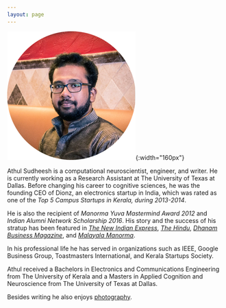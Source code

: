 ```yaml
---
layout: page
---
```


![Title alt <>](/images/bio-photo.png){:width="160px"}  

Athul Sudheesh is a computational neuroscientist, engineer, and writer. He is currently working as a Research Assistant at The University of Texas at Dallas. Before changing his career to cognitive sciences, he was the founding CEO of Dionz, an electronics startup in India, which was rated as one of the *Top 5 Campus Startups in Kerala, during 2013-2014*.

He is also the recipient of *Manorma Yuva Mastermind Award 2012* and *Indian Alumni Network Scholarship 2016*. His story and the success of his stratup has been featured in [*The New Indian Express*](/images/nie.png), [*The Hindu*](/images/hindhu.jpg), [*Dhanam Business Magazine*](/images/dhanam.png), and [*Malayala Manorma*](/images/manorama.jpg).

In his professional life he has served in organizations such as IEEE, Google Business Group, Toastmasters International, and Kerala Startups Society.

Athul received a Bachelors in Electronics and Communications Engineering from The University of Kerala and a Masters in Applied Cognition and Neuroscience from The University of Texas at Dallas.

Besides writing he also enjoys [photography](https://www.instagram.com/athulsudheesh/).
